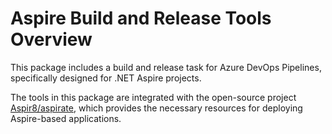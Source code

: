 # Aspire Build and Release Tools Overview

This package includes a build and release task for Azure DevOps Pipelines, specifically designed for .NET Aspire projects.

The tools in this package are integrated with the open-source project [Aspir8/aspirate](https://github.com/prom3theu5/aspirational-manifests), which provides the necessary resources for deploying Aspire-based applications.
